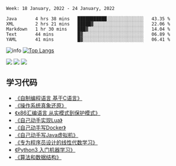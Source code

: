 <!--START_SECTION:waka-->
```text
Week: 18 January, 2022 - 24 January, 2022

Java       4 hrs 38 mins   ███████████░░░░░░░░░░░░░░   43.35 % 
XML        2 hrs 21 mins   █████▓░░░░░░░░░░░░░░░░░░░   22.06 % 
Markdown   1 hr 30 mins    ███▓░░░░░░░░░░░░░░░░░░░░░   14.04 % 
Text       44 mins         █▓░░░░░░░░░░░░░░░░░░░░░░░   06.89 % 
YAML       41 mins         █▓░░░░░░░░░░░░░░░░░░░░░░░   06.41 % 
```
<!--END_SECTION:waka-->

![info](https://github-readme-stats.vercel.app/api?username=chenlingmin&show_icons=true&count_private=true&hide=prs&theme=default_repocard)
[![Top Langs](https://github-readme-stats.vercel.app/api/top-langs/?username=chenlingmin&layout=compact)](https://github.com/anuraghazra/github-readme-stats)


[![](https://img.shields.io/badge/OS-Arch%20Linux-33aadd?style=flat-square&logo=arch-linux&logoColor=ffffff)](https://www.archlinux.org/)
[![](https://img.shields.io/badge/macOS-Hackintosh-292e33?style=flat-square&logo=apple&logoColor=ffffff)](https://www.tonymacx86.com/)
![](https://visitor-badge.glitch.me/badge?page_id=CasterWx.readme)

## 学习代码

* [《自制编程语言 基于C语言》](https://github.com/chenlingmin/sparrow)
* [《操作系统真象还原》](https://github.com/chenlingmin/os-learn)
* [《x86汇编语言 从实模式到保护模式》](https://github.com/chenlingmin/x86_assembly)
* [《自己动手实现Lua》](https://github.com/chenlingmin/luago)
* [《自己动手写Docker》](https://github.com/chenlingmin/mydocker)
* [《自己动手写Java虚拟机》](https://github.com/chenlingmin/jvmgo)
* [《专为程序员设计的线性代数学习》](https://github.com/chenlingmin/Play-with-Linear-Algebra)
* [《Python3 入门机器学习》](https://github.com/chenlingmin/python3-ml)
* [《算法和数据结构》](https://github.com/chenlingmin/algorithms)
